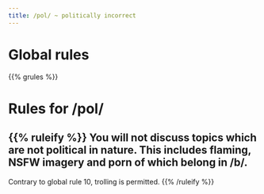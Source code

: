 ```yaml
---
title: /pol/ ~ politically incorrect
---
```


# Global rules

{{% grules %}}


# Rules for /pol/

{{% ruleify %}}
You will not discuss topics which are not political in nature. This includes flaming, NSFW imagery and porn of which belong in /b/.
-
Contrary to global rule 10, trolling is permitted.
{{% /ruleify %}}
